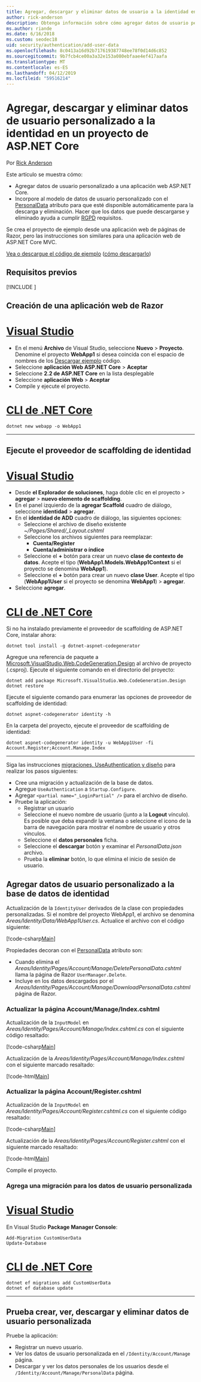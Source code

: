 ```yaml
---
title: Agregar, descargar y eliminar datos de usuario a la identidad en un proyecto de ASP.NET Core
author: rick-anderson
description: Obtenga información sobre cómo agregar datos de usuario personalizada para la identidad en un proyecto de ASP.NET Core. Eliminar datos de RGPD.
ms.author: riande
ms.date: 6/16/2018
ms.custom: seodec18
uid: security/authentication/add-user-data
ms.openlocfilehash: 8c0413a16d92b717619387748ee78f0d14d6c852
ms.sourcegitcommit: 9b7fcb4ce00a3a32e153a080ebfaae4ef417aafa
ms.translationtype: MT
ms.contentlocale: es-ES
ms.lasthandoff: 04/12/2019
ms.locfileid: "59516214"
---
```

# <a name="add-download-and-delete-custom-user-data-to-identity-in-an-aspnet-core-project"></a>Agregar, descargar y eliminar datos de usuario personalizado a la identidad en un proyecto de ASP.NET Core

Por [Rick Anderson](https://twitter.com/RickAndMSFT)

Este artículo se muestra cómo:

* Agregar datos de usuario personalizado a una aplicación web ASP.NET Core.
* Incorpore al modelo de datos de usuario personalizado con el [PersonalData](/dotnet/api/microsoft.aspnetcore.identity.personaldataattribute?view=aspnetcore-2.1) atributo para que esté disponible automáticamente para la descarga y eliminación. Hacer que los datos que puede descargarse y eliminado ayuda a cumplir [RGPD](xref:security/gdpr) requisitos.

Se crea el proyecto de ejemplo desde una aplicación web de páginas de Razor, pero las instrucciones son similares para una aplicación web de ASP.NET Core MVC.

[Vea o descargue el código de ejemplo](https://github.com/aspnet/Docs/tree/live/aspnetcore/security/authentication/add-user-data) ([cómo descargarlo](xref:index#how-to-download-a-sample))

## <a name="prerequisites"></a>Requisitos previos

[!INCLUDE [](~/includes/2.2-SDK.md)]

## <a name="create-a-razor-web-app"></a>Creación de una aplicación web de Razor

# <a name="visual-studiotabvisual-studio"></a>[Visual Studio](#tab/visual-studio)

* En el menú **Archivo** de Visual Studio, seleccione **Nuevo** > **Proyecto**. Denomine el proyecto **WebApp1** si desea coincida con el espacio de nombres de los [Descargar ejemplo](https://github.com/aspnet/Docs/tree/live/aspnetcore/security/authentication/add-user-data/sample) código.
* Seleccione **aplicación Web ASP.NET Core** > **Aceptar**
* Seleccione **2.2 de ASP.NET Core** en la lista desplegable
* Seleccione **aplicación Web**  > **Aceptar**
* Compile y ejecute el proyecto.

# <a name="net-core-clitabnetcore-cli"></a>[CLI de .NET Core](#tab/netcore-cli)

```cli
dotnet new webapp -o WebApp1
```

---

## <a name="run-the-identity-scaffolder"></a>Ejecute el proveedor de scaffolding de identidad

# <a name="visual-studiotabvisual-studio"></a>[Visual Studio](#tab/visual-studio)

* Desde **el Explorador de soluciones**, haga doble clic en el proyecto > **agregar** > **nuevo elemento de scaffolding**.
* En el panel izquierdo de la **agregar Scaffold** cuadro de diálogo, seleccione **identidad** > **agregar**.
* En el **identidad de ADD** cuadro de diálogo, las siguientes opciones:
  * Seleccione el archivo de diseño existente *~/Pages/Shared/_Layout.cshtml*
  * Seleccione los archivos siguientes para reemplazar:
    * **Cuenta/Register**
    * **Cuenta/administrar o índice**
  * Seleccione el **+** botón para crear un nuevo **clase de contexto de datos**. Acepte el tipo (**WebApp1.Models.WebApp1Context** si el proyecto se denomina **WebApp1**).
  * Seleccione el **+** botón para crear un nuevo **clase User**. Acepte el tipo (**WebApp1User** si el proyecto se denomina **WebApp1**) > **agregar**.
* Seleccione **agregar**.

# <a name="net-core-clitabnetcore-cli"></a>[CLI de .NET Core](#tab/netcore-cli)

Si no ha instalado previamente el proveedor de scaffolding de ASP.NET Core, instalar ahora:

```cli
dotnet tool install -g dotnet-aspnet-codegenerator
```

Agregue una referencia de paquete a [Microsoft.VisualStudio.Web.CodeGeneration.Design](https://www.nuget.org/packages/Microsoft.VisualStudio.Web.CodeGeneration.Design/) al archivo de proyecto (.csproj). Ejecute el siguiente comando en el directorio del proyecto:

```cli
dotnet add package Microsoft.VisualStudio.Web.CodeGeneration.Design
dotnet restore
```

Ejecute el siguiente comando para enumerar las opciones de proveedor de scaffolding de identidad:

```cli
dotnet aspnet-codegenerator identity -h
```

En la carpeta del proyecto, ejecute el proveedor de scaffolding de identidad:

```cli
dotnet aspnet-codegenerator identity -u WebApp1User -fi Account.Register;Account.Manage.Index
```

---

Siga las instrucciones [migraciones, UseAuthentication y diseño](xref:security/authentication/scaffold-identity#efm) para realizar los pasos siguientes:

* Cree una migración y actualización de la base de datos.
* Agregue `UseAuthentication` a `Startup.Configure`.
* Agregar `<partial name="_LoginPartial" />` para el archivo de diseño.
* Pruebe la aplicación:
  * Registrar un usuario
  * Seleccione el nuevo nombre de usuario (junto a la **Logout** vínculo). Es posible que deba expandir la ventana o seleccione el icono de la barra de navegación para mostrar el nombre de usuario y otros vínculos.
  * Seleccione el **datos personales** ficha.
  * Seleccione el **descargar** botón y examinar el *PersonalData.json* archivo.
  * Prueba la **eliminar** botón, lo que elimina el inicio de sesión de usuario.

## <a name="add-custom-user-data-to-the-identity-db"></a>Agregar datos de usuario personalizado a la base de datos de identidad

Actualización de la `IdentityUser` derivados de la clase con propiedades personalizadas. Si el nombre del proyecto WebApp1, el archivo se denomina *Areas/Identity/Data/WebApp1User.cs*. Actualice el archivo con el código siguiente:

[!code-csharp[Main](add-user-data/sample-2.2/Areas/Identity/Data/WebApp1User.cs)]

Propiedades decoran con el [PersonalData](/dotnet/api/microsoft.aspnetcore.identity.personaldataattribute?view=aspnetcore-2.1) atributo son:

* Cuando elimina el *Areas/Identity/Pages/Account/Manage/DeletePersonalData.cshtml* llama la página de Razor `UserManager.Delete`.
* Incluye en los datos descargados por el *Areas/Identity/Pages/Account/Manage/DownloadPersonalData.cshtml* página de Razor.

### <a name="update-the-accountmanageindexcshtml-page"></a>Actualizar la página Account/Manage/Index.cshtml

Actualización de la `InputModel` en *Areas/Identity/Pages/Account/Manage/Index.cshtml.cs* con el siguiente código resaltado:

[!code-csharp[Main](add-user-data/sample-2.2/Areas/Identity/Pages/Account/Manage/Index.cshtml.cs?name=snippet&highlight=28-36,63-64,98-106,119)]

Actualización de la *Areas/Identity/Pages/Account/Manage/Index.cshtml* con el siguiente marcado resaltado:

[!code-html[Main](add-user-data/sample-2.2/Areas/Identity/Pages/Account/Manage/Index.cshtml?highlight=35-42)]

### <a name="update-the-accountregistercshtml-page"></a>Actualizar la página Account/Register.cshtml

Actualización de la `InputModel` en *Areas/Identity/Pages/Account/Register.cshtml.cs* con el siguiente código resaltado:

[!code-csharp[Main](add-user-data/sample-2.2/Areas/Identity/Pages/Account/Register.cshtml.cs?name=snippet&highlight=28-36,67,66)]

Actualización de la *Areas/Identity/Pages/Account/Register.cshtml* con el siguiente marcado resaltado:

[!code-html[Main](add-user-data/sample-2.2/Areas/Identity/Pages/Account/Register.cshtml?highlight=16-25)]

Compile el proyecto.

### <a name="add-a-migration-for-the-custom-user-data"></a>Agrega una migración para los datos de usuario personalizada

# <a name="visual-studiotabvisual-studio"></a>[Visual Studio](#tab/visual-studio)

En Visual Studio **Package Manager Console**:

```PMC
Add-Migration CustomUserData
Update-Database
```

# <a name="net-core-clitabnetcore-cli"></a>[CLI de .NET Core](#tab/netcore-cli)

```cli
dotnet ef migrations add CustomUserData
dotnet ef database update
```

---

## <a name="test-create-view-download-delete-custom-user-data"></a>Prueba crear, ver, descargar y eliminar datos de usuario personalizada

Pruebe la aplicación:

* Registrar un nuevo usuario.
* Ver los datos de usuario personalizada en el `/Identity/Account/Manage` página.
* Descargar y ver los datos personales de los usuarios desde el `/Identity/Account/Manage/PersonalData` página.

